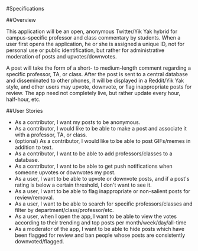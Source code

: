 #Specifications

##Overview

This application will be an open, anonymous Twitter/Yik Yak hybrid for campus-specific professor and class commentary by students. When a user first opens the application, he or she is assigned a unique ID, not for personal use or public identification, but rather for administrative moderation of posts and upvotes/downvotes. 

A post will take the form of a short- to medium-length comment regarding a specific professor, TA, or class. After the post is sent to a central database and disseminated to other phones, it will be displayed in a Reddit/Yik Yak style, and other users may upvote, downvote, or flag inappropriate posts for review.  The app need not completely live, but rather update every hour, half-hour, etc. 

##User Stories
- As a contributor, I want my posts to be anonymous.
- As a contributor, I would like to be able to make a post and associate it with a professor, TA, or class.
- (optional) As a contributor, I would like to be able to post GIFs/memes in addition to text.
- As a contributor, I want to be able to add professors/classes to a database.
- As a contributor, I want to be able to get push notifications when someone upvotes or downvotes my post.
- As a user, I want to be able to upvote or downvote posts, and if a post's rating is below a certain threshold, I don't want to see it.
- As a user, I want to be able to flag inappropriate or non-salient posts for review/removal.
- As a user, I want to be able to search for specific professors/classes and filter by department/class/professor/etc. 
- As a user, when I open the app, I want to be able to view the votes according to their trending and top posts per month/week/day/all-time
- As a moderator of the app, I want to be able to hide posts which have been flagged for review and ban people whose posts are consistently downvoted/flagged.
